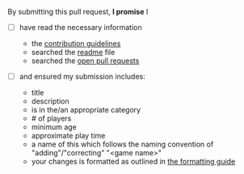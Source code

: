 By submitting this pull request, **I promise** I 

- [ ] have read the necessary information
  - the [contribution guidelines][contrib-guidelines]
  - searched the [readme][readme-file] file
  - searched the [open pull requests][open-prs]
  
- [ ] and ensured my submission includes:
  - title
  - description
  - is in the/an appropriate category
  - \# of players
  - minimum age
  - approximate play time
  - a name of this which follows the naming convention of "adding"/"correcting" "&lt;game name&gt;"
  - your changes is formatted as outlined in [the formatting guide][formatting-guide]

[contrib-guidelines]: https://github.com/edm00se/awesome-board-games/blob/master/contributing.md
[all-issues]: https://github.com/edm00se/awesome-board-games/issues?utf8=%E2%9C%93&q=is%3Aissue
[open-prs]: https://github.com/edm00se/awesome-board-games/pulls
[new-issue]: https://github.com/edm00se/awesome-board-games/issues/new
[formatting-guide]: ../formatting.md
[readme-file]: ../readme.md
